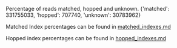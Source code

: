 Percentage of reads matched, hopped and unknown. 
{'matched': 331755033, 'hopped': 707740, 'unknown': 30783962}

Matched Index percentages can be found in [matched_indexes.md](matched_indexes.md)

Hopped index percentages can be found in [hopped_indexes.md](hopped_indexes.md)
